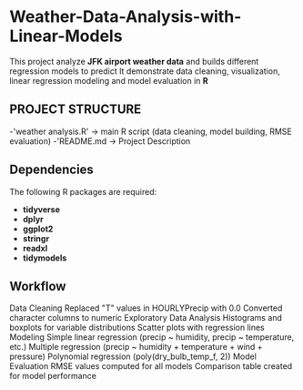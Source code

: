 # Weather-Data-Analysis-with-Linear-Models
This project analyze **JFK airport weather data** and builds different regression models to predict 
It demonstrate data cleaning, visualization, linear regression modeling and model evaluation in **R**
## PROJECT STRUCTURE
-'weather analysis.R' -> main R script (data cleaning, model building, RMSE evaluation)
-'README.md -> Project Description
##  Dependencies
The following R packages are required:
- **tidyverse**
- **dplyr**
- **ggplot2**
- **stringr**
- **readxl**
- **tidymodels**
## Workflow
Data Cleaning
Replaced "T" values in HOURLYPrecip with 0.0
Converted character columns to numeric
Exploratory Data Analysis
Histograms and boxplots for variable distributions
Scatter plots with regression lines
Modeling
Simple linear regression (precip ~ humidity, precip ~ temperature, etc.)
Multiple regression (precip ~ humidity + temperature + wind + pressure)
Polynomial regression (poly(dry_bulb_temp_f, 2))
Model Evaluation
RMSE values computed for all models
Comparison table created for model performance
